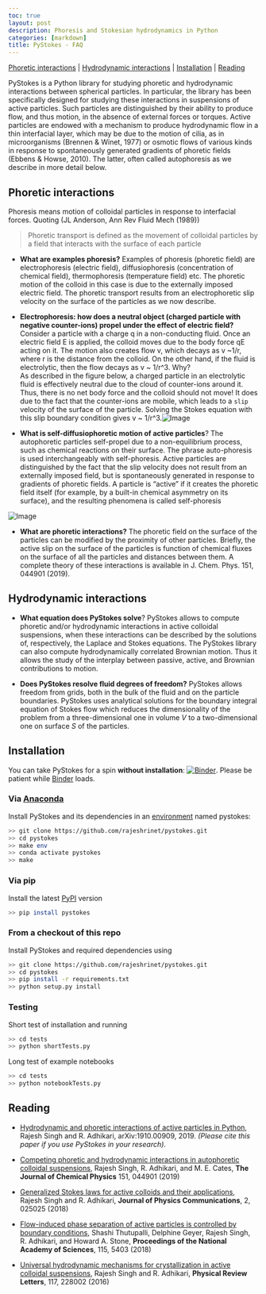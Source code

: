 ```yaml
---
toc: true
layout: post
description: Phoresis and Stokesian hydrodynamics in Python
categories: [markdown]
title: PyStokes - FAQ
---
```




[Phoretic interactions](#phoretic-interactions) | [Hydrodynamic interactions](#hydrodynamic-interactions) | [Installation](#installation) | [Reading](#reading) 


PyStokes is a Python library for studying phoretic and hydrodynamic interactions between spherical particles. In particular, the library has been specifically designed for studying these interactions in suspensions of active particles. Such particles are distinguished by their ability to produce flow, and thus motion, in the absence of external forces or torques. Active particles are endowed with a mechanism to produce hydrodynamic flow in a thin interfacial layer, which may be due to the motion of cilia, as in microorganisms (Brennen & Winet, 1977) or osmotic flows of various kinds in response to spontaneously generated gradients of phoretic fields (Ebbens & Howse, 2010). The latter, often called autophoresis as we describe in more detail below. 



## Phoretic interactions

Phoresis means motion of colloidal particles in response to interfacial forces.  Quoting (JL Anderson, Ann Rev Fluid Mech (1989))

> Phoretic transport is defined as the movement of colloidal particles by a field that interacts with the surface of each particle

* **What are examples phoresis?**  Examples of phoresis (phoretic field) are electrophoresis (electric field), diffusiophoresis (concentration of chemical field), thermophoresis (temperature field) etc.  The phoretic motion of the colloid in this case is due to the externally imposed electric field. The phoretic transport results from an electrophoretic slip velocity on the surface of the particles as we now describe.

* **Electrophoresis: how does a neutral object (charged particle with negative counter-ions) propel under the effect of electric field?** Consider a particle with a charge q in a non-conducting fluid. Once an electric field E is applied, the colloid moves due to the body force qE acting on it. The motion also creates flow v, which decays as v ~1/r, where r is the distance from the colloid. On the other hand, if the fluid is electrolytic, then the flow decays as v ~ 1/r^3. Why?<br/>As described in the figure below, a charged particle in an electrolytic fluid is effectively neutral due to the cloud of counter-ions around it. Thus, there is no net body force and the colloid should not move! It does due to the fact that the counter-ions are mobile, which leads to a `slip` velocity of the surface of the particle. Solving the Stokes equation with this slip boundary condition gives v ~ 1/r^3.![Image](https://raw.githubusercontent.com/rajeshrinet/pystokes-misc/master/gallery/figs/electrophoresis.jpg)

* **What is self-diffusiophoretic motion of active particles**?  The autophoretic particles self-propel due to a non-equilibrium process, such as chemical reactions on their surface. The phrase auto-phoresis is used interchangeably with self-phoresis.    Active particles are distinguished by the fact that the slip velocity does not result from an externally imposed field, but is spontaneously generated  in response to gradients of phoretic fields. A particle is “active” if it creates the phoretic field itself (for example, by a built-in chemical asymmetry on its surface), and the resulting
phenomena is called self-phoresis

![Image](https://raw.githubusercontent.com/rajeshrinet/pystokes-misc/master/gallery/figs/self-diffusiophoresis.jpg)

* **What are phoretic interactions?** The phoretic field on the surface of the particles can be modified by the proximity of other particles. Briefly, the active slip on the surface of the particles is function of chemical fluxes on the surface of all the particles and distances between them. A complete theory of these interactions is available in J. Chem. Phys. 151, 044901 (2019). 

## Hydrodynamic interactions

* **What equation does PyStokes solve**?  PyStokes allows to compute phoretic and/or hydrodynamic interactions in active colloidal suspensions, when these interactions can be described by the solutions of, respectively, the Laplace and Stokes equations. The PyStokes library can also compute hydrodynamically correlated Brownian motion. Thus it allows the study of the interplay between passive, active, and Brownian contributions to motion.

* **Does PyStokes resolve fluid degrees of freedom?**  PyStokes allows freedom from grids, both in the bulk of the fluid and on the particle boundaries. PyStokes uses analytical solutions for the boundary integral equation of Stokes flow which reduces the dimensionality of the problem from a three-dimensional one in volume $V$ to a two-dimensional one on surface $S$ of the particles.




## Installation

You can take PyStokes for a spin **without installation**: [![Binder](https://mybinder.org/badge_logo.svg)](https://mybinder.org/v2/gh/rajeshrinet/pystokes/master?filepath=binder). Please be patient while [Binder](https://mybinder.org/v2/gh/rajeshrinet/pystokes/master?filepath=binder) loads. 

### Via [Anaconda](https://docs.conda.io/projects/continuumio-conda/en/latest/user-guide/install/index.html)

Install PyStokes and its dependencies in an [environment](https://github.com/rajeshrinet/pystokes/blob/master/environment.yml) named pystokes:

```bash
>> git clone https://github.com/rajeshrinet/pystokes.git
>> cd pystokes
>> make env
>> conda activate pystokes
>> make
```

### Via pip

Install the latest [PyPI](https://pypi.org/project/pystokes) version

```bash
>> pip install pystokes
```

### From a checkout of this repo

Install PyStokes and required dependencies using

```bash
>> git clone https://github.com/rajeshrinet/pystokes.git
>> cd pystokes
>> pip install -r requirements.txt
>> python setup.py install
```

### Testing
Short test of installation and running

```bash
>> cd tests
>> python shortTests.py
```

Long test of example notebooks 

```bash
>> cd tests
>> python notebookTests.py
```

## Reading

* [Hydrodynamic and phoretic interactions of active particles in Python](https://arxiv.org/abs/1910.00909), Rajesh Singh and R. Adhikari, arXiv:1910.00909, 2019. *(Please cite this paper if you use PyStokes in your research)*.

* [Competing phoretic and hydrodynamic interactions in autophoretic colloidal suspensions](https://aip.scitation.org/doi/full/10.1063/1.5090179), Rajesh Singh, R. Adhikari, and M. E. Cates, **The Journal of Chemical Physics** 151, 044901 (2019)

* [Generalized Stokes laws for active colloids and their applications](https://iopscience.iop.org/article/10.1088/2399-6528/aaab0d), Rajesh Singh and R. Adhikari, **Journal of Physics Communications**, 2, 025025 (2018)


* [Flow-induced phase separation of active particles is controlled by boundary conditions](https://www.pnas.org/content/115/21/5403), Shashi Thutupalli, Delphine Geyer, Rajesh Singh, R. Adhikari, and Howard A. Stone, **Proceedings of the National Academy of Sciences**, 115, 5403 (2018)  

* [Universal hydrodynamic mechanisms for crystallization in active colloidal suspensions](https://doi.org/10.1103/PhysRevLett.117.228002), Rajesh Singh and R. Adhikari,  **Physical Review Letters**, 117, 228002 (2016)

